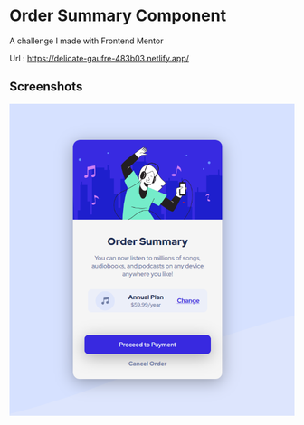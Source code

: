 
# Order Summary Component

A challenge I made with Frontend Mentor

Url : https://delicate-gaufre-483b03.netlify.app/




## Screenshots

![App Screenshot](/1.png)

